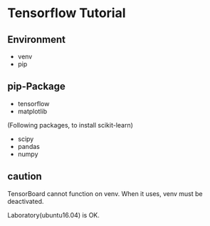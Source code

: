 # Tensorflow Tutorial

## Environment
- venv
- pip

## pip-Package
- tensorflow
- matplotlib

(Following packages, to install scikit-learn)
- scipy
- pandas
- numpy

## caution
TensorBoard cannot function on venv.
When it uses, venv must be deactivated.

Laboratory(ubuntu16.04) is OK.
